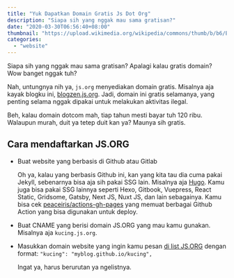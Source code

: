 ```yaml
---
title: "Yuk Dapatkan Domain Gratis Js Dot Org"
description: "Siapa sih yang nggak mau sama gratisan?"
date: "2020-03-30T06:56:40+08:00"
thumbnail: "https://upload.wikimedia.org/wikipedia/commons/thumb/b/b6/Badge_js-strict.svg/555px-Badge_js-strict.svg.png"
categories:
  - "website"
---
```


Siapa sih yang nggak mau sama gratisan? Apalagi kalau gratis domain? Wow banget nggak tuh?

Nah, untungnya nih ya, `js.org` menyediakan domain gratis. Misalnya aja kayak blogku ini, [blogzen.js.org](https://blogzen.js.org). Jadi, domain ini gratis selamanya, yang penting selama nggak dipakai untuk melakukan aktivitas ilegal.

Beh, kalau domain dotcom mah, tiap tahun mesti bayar tuh 120 ribu. Walaupun murah, duit ya tetep duit kan ya? Maunya sih gratis.

## Cara mendaftarkan JS.ORG

- Buat website yang berbasis di Github atau Gitlab

	Oh ya, kalau yang berbasis Github ini, kan yang kita tau dia cuma pakai Jekyll, sebenarnya bisa aja sih pakai SSG lain. Misalnya aja [Hugo](/post/deploy-hugo-di-github/). Kamu juga bisa pakai SSG lainnya seperti Hexo, Gitbook, Vuepress, React Static, Gridsome, Gatsby, Next JS, Nuxt JS, dan lain sebagainya. Kamu bisa cek [peaceiris/actions-gh-pages](https://github.com/peaceiris/actions-gh-pages) yang memuat berbagai Github Action yang bisa digunakan untuk deploy.

- Buat CNAME yang berisi domain JS.ORG yang mau kamu gunakan. Misalnya aja `kucing.js.org`.
- Masukkan domain website yang ingin kamu pesan [di list JS.ORG](https://github.com/js-org/js.org/blob/master/cnames_active.js) dengan format: `"kucing": "myblog.github.io/kucing",`

	Ingat ya, harus berurutan ya ngelistnya.
